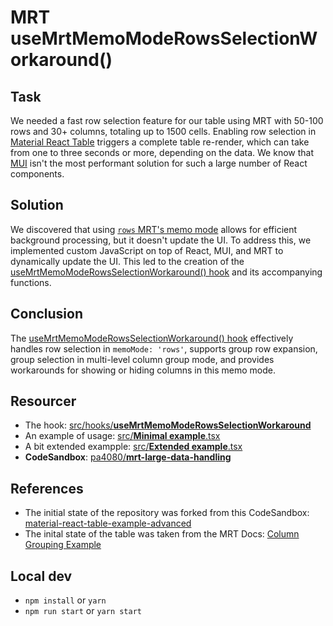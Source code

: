 # MRT useMrtMemoModeRowsSelectionWorkaround()

## Task

We needed a fast row selection feature for our table using MRT with 50-100 rows and 30+ columns, totaling up to 1500 cells. Enabling row selection in [Material React Table](https://www.material-react-table.com/) triggers a complete table re-render, which can take from one to three seconds or more, depending on the data. We know that [MUI](https://mui.com/material-ui/) isn't the most performant solution for such a large number of React components.

## Solution

We discovered that using [`rows` MRT's memo mode](https://www.material-react-table.com/docs/guides/memoization#memo-mode) allows for efficient background processing, but it doesn't update the UI. To address this, we implemented custom JavaScript on top of React, MUI, and MRT to dynamically update the UI. This led to the creation of the [useMrtMemoModeRowsSelectionWorkaround() hook](https://github.com/pa4080/mrt-large-data-handling/blob/master/src/hooks/useMrtMemoModeRowsSelectionWorkaround.ts) and its accompanying functions.

## Conclusion

The [useMrtMemoModeRowsSelectionWorkaround() hook](https://github.com/pa4080/mrt-large-data-handling/blob/master/src/hooks/useMrtMemoModeRowsSelectionWorkaround.ts) effectively handles row selection in `memoMode: 'rows'`, supports group row expansion, group selection in multi-level column group mode, and provides workarounds for showing or hiding columns in this memo mode.


## Resourcer

- The hook: [src/hooks/**useMrtMemoModeRowsSelectionWorkaround**](https://github.com/pa4080/mrt-large-data-handling/blob/master/src/hooks/useMrtMemoModeRowsSelectionWorkaround.ts)
- An example of usage: [src/**Minimal example**.tsx](https://github.com/pa4080/mrt-large-data-handling/blob/master/src/ExampleMinimal.tsx)
- A bit extended exampple: [src/**Extended example**.tsx](https://github.com/pa4080/mrt-large-data-handling/blob/master/src/ExampleExtended.tsx)
- **CodeSandbox**: [pa4080/**mrt-large-data-handling**](https://codesandbox.io/p/github/pa4080/mrt-large-data-handling/master)


## References

- The initial state  of the repository was forked from this CodeSandbox: [material-react-table-example-advanced](https://codesandbox.io/p/devbox/material-react-table-example-advanced-93wiof)
- The inital state of the table was taken from the MRT Docs: [Column Grouping Example](https://www.material-react-table.com/docs/examples/column-grouping#column-grouping-example)

## Local dev

- `npm install` or `yarn`
- `npm run start` or `yarn start`
